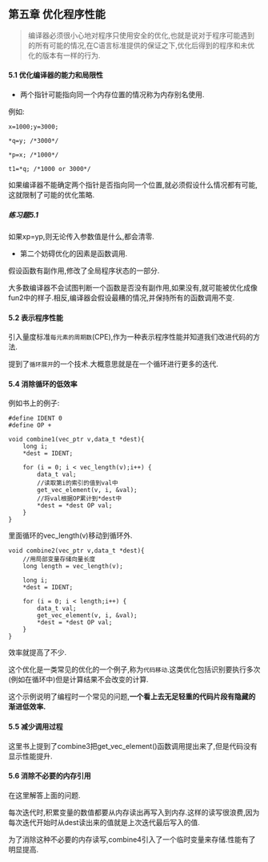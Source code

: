 ## 第五章 优化程序性能

> 编译器必须很小心地对程序只使用安全的优化,也就是说对于程序可能遇到的所有可能的情况,在C语言标准提供的保证之下,优化后得到的程序和未优化的版本有一样的行为.

#### 5.1 优化编译器的能力和局限性

* 两个指针可能指向同一个内存位置的情况称为内存别名使用.

例如:

```
x=1000;y=3000;

*q=y; /*3000*/

*p=x; /*1000*/

t1=*q; /*1000 or 3000*/
```

如果编译器不能确定两个指针是否指向同一个位置,就必须假设什么情况都有可能,这就限制了可能的优化策略.

##### 练习题5.1

如果xp=yp,则无论传入参数值是什么,都会清零.

* 第二个妨碍优化的因素是函数调用.

假设函数有副作用,修改了全局程序状态的一部分.

大多数编译器不会试图判断一个函数是否没有副作用,如果没有,就可能被优化成像fun2中的样子.相反,编译器会假设最糟的情况,并保持所有的函数调用不变.

#### 5.2 表示程序性能

引入量度标准`每元素的周期数`(CPE),作为一种表示程序性能并知道我们改进代码的方法.

提到了`循环展开`的一个技术.大概意思就是在一个循环进行更多的迭代.

#### 5.4 消除循环的低效率

例如书上的例子:

```
#define IDENT 0
#define OP +

void combine1(vec_ptr v,data_t *dest){
    long i;
    *dest = IDENT;

    for (i = 0; i < vec_length(v);i++) {
        data_t val;
        //读取第i的索引的值到val中
        get_vec_element(v, i, &val);
        //将val根据OP累计到*dest中
        *dest = *dest OP val;
    }
}
```

里面循环的vec_length(v)移动到循环外.

```
void combine2(vec_ptr v,data_t *dest){
    //用局部变量存储向量长度
    long length = vec_length(v);

    long i;
    *dest = IDENT;

    for (i = 0; i < length;i++) {
        data_t val;
        get_vec_element(v, i, &val);
        *dest = *dest OP val;
    }
}
```

效率就提高了不少.

这个优化是一类常见的优化的一个例子,称为`代码移动`.这类优化包括识别要执行多次(例如在循环中)但是计算结果不会改变的计算.

这个示例说明了编程时一个常见的问题,**一个看上去无足轻重的代码片段有隐藏的渐进低效率.**

#### 5.5 减少调用过程

这里书上提到了combine3把get_vec_element()函数调用提出来了,但是代码没有显示性能提升.

#### 5.6 消除不必要的内存引用

在这里解答上面的问题.

每次迭代时,积累变量的数值都要从内存读出再写入到内存.这样的读写很浪费,因为每次迭代开始时从dest读出来的值就是上次迭代最后写入的值.

为了消除这种不必要的内存读写,combine4引入了一个临时变量来存储.性能有了明显提高.